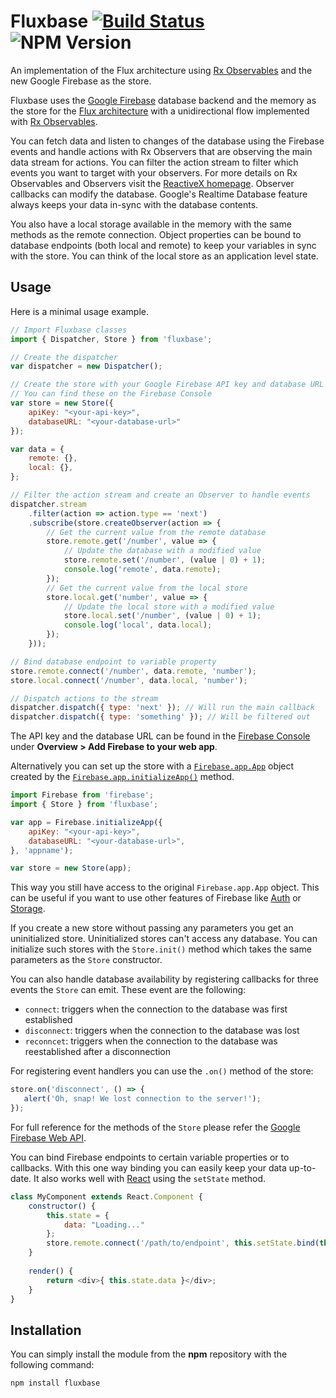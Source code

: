 # Fluxbase [![Build Status](https://travis-ci.org/vimtaai/fluxbase.svg?branch=master)](https://travis-ci.org/vimtaai/fluxbase) ![NPM Version](https://img.shields.io/badge/npm-v1.0.0-blue.svg)

An implementation of the Flux architecture using [Rx Observables](http://reactivex.io/) and the 
new Google Firebase as the store.

Fluxbase uses the [Google Firebase](https://firebase.google.com) database backend and the memory as 
the store for the [Flux architecture](https://facebook.github.io/flux/docs/overview.html) with a 
unidirectional flow implemented with [Rx Observables](http://reactivex.io/).

You can fetch data and listen to changes of the database using the Firebase events and handle 
actions with Rx Observers that are observing the main data stream for actions. You can filter the
action stream to filter which events you want to target with your observers.
For more details on Rx Observables and Observers visit the [ReactiveX homepage](http://reactivex.io/).
Observer callbacks can modify the database. Google's Realtime Database feature always keeps 
your data in-sync with the database contents.

You also have a local storage available in the memory with the same methods as the remote connection.
Object properties can be bound to database endpoints (both local and remote) to keep your variables
in sync with the store. You can think of the local store as an application level state.

## Usage

Here is a minimal usage example.

```js
// Import Fluxbase classes
import { Dispatcher, Store } from 'fluxbase';

// Create the dispatcher
var dispatcher = new Dispatcher(); 

// Create the store with your Google Firebase API key and database URL
// You can find these on the Firebase Console
var store = new Store({
    apiKey: "<your-api-key>",
    databaseURL: "<your-database-url>"
});

var data = {
    remote: {},
    local: {},
};

// Filter the action stream and create an Observer to handle events
dispatcher.stream
    .filter(action => action.type == 'next')
    .subscribe(store.createObserver(action => {
        // Get the current value from the remote database
        store.remote.get('/number', value => {
            // Update the database with a modified value
            store.remote.set('/number', (value | 0) + 1);
            console.log('remote', data.remote);
        });
        // Get the current value from the local store
        store.local.get('number', value => {
            // Update the local store with a modified value
            store.local.set('/number', (value | 0) + 1); 
            console.log('local', data.local);
        });
    }));

// Bind database endpoint to variable property
store.remote.connect('/number', data.remote, 'number');
store.local.connect('/number', data.local, 'number');

// Dispatch actions to the stream
dispatcher.dispatch({ type: 'next' }); // Will run the main callback
dispatcher.dispatch({ type: 'something' }); // Will be filtered out
```

The API key and the database URL can be found in the 
[Firebase Console](https://console.firebase.google.com/) under
**Overview > Add Firebase to your web app**.

Alternatively you can set up the store with a [`Firebase.app.App`](https://firebase.google.com/docs/reference/js/firebase.app.App)
object created by the [`Firebase.app.initializeApp()`](https://firebase.google.com/docs/reference/js/firebase#.initializeApp) method.

```js
import Firebase from 'firebase';
import { Store } from 'fluxbase';

var app = Firebase.initializeApp({
    apiKey: "<your-api-key>",
    databaseURL: "<your-database-url>",
}, 'appname');

var store = new Store(app);
```

This way you still have access to the original `Firebase.app.App` object. This can be useful 
if you want to use other features of Firebase like [Auth](https://firebase.google.com/docs/auth/web/manage-users) 
or [Storage](https://firebase.google.com/docs/storage/web/start).

If you create a new store without passing any parameters you get an uninitialized store. 
Uninitialized stores can't access any database. You can initialize such stores with the 
`Store.init()` method which takes the same parameters as the `Store` constructor.

You can also handle database availability by registering callbacks for three events the `Store`
can emit. These event are the following:

* `connect`: triggers when the connection to the database was first established
* `disconnect`: triggers when the connection to the database was lost
* `reconncet`: triggers when the connection to the database was reestablished after a disconnection

For registering event handlers you can use the `.on()` method of the store:

```js
store.on('disconnect', () => {
   alert('Oh, snap! We lost connection to the server!'); 
});
```

For full reference for the methods of the `Store` please refer the 
[Google Firebase Web API](https://firebase.google.com/docs/reference/js/firebase.database.Reference).

You can bind Firebase endpoints to certain variable properties or to callbacks. With this one way
binding you can easily keep your data up-to-date. It also works well with [React](https://facebook.github.io/react/)
using the `setState` method.

```js
class MyComponent extends React.Component {
    constructor() {
        this.state = {
            data: "Loading..."
        };
        store.remote.connect('/path/to/endpoint', this.setState.bind(this));
    }
    
    render() {
        return <div>{ this.state.data }</div>;
    }
}
```

## Installation

You can simply install the module from the **npm** repository with the following command:

    npm install fluxbase